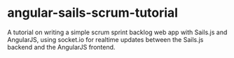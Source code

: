 angular-sails-scrum-tutorial
============================

A tutorial on writing a simple scrum sprint backlog web app with Sails.js and AngularJS, using socket.io for realtime updates between the Sails.js backend and the AngularJS frontend. 
